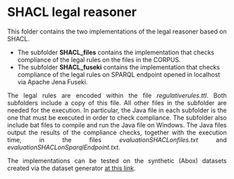 # SHACL legal reasoner

<p align="justify">
This folder contains the two implementations of the legal reasoner based on SHACL.

<ul>
  <li>The subfolder <b>SHACL_files</b> contains the implementation that checks compliance of the legal rules on the files in the CORPUS.</li>
  <li>The subfolder <b>SHACL_fuseki</b> contains the implementation that checks compliance of the legal rules on SPARQL endpoint opened in localhost via Apache Jena Fuseki.</li>
</ul>
</p>

<p align="justify">
The legal rules are encoded within the file <i>regulativerules.ttl</i>. Both subfolders include a copy of this file. All other files in the subfolder are needed for the execution. In particular, the Java file in each subfolder is the one that must be executed in order to check compliance. The subfolder also include bat files to compile and run the Java file on Windows. The Java files output the results of the compliance checks, together with the execution time, in the files <i>evaluationSHACLonfiles.txt</i> and <i>evaluationSHACLonSparqlEndpoint.txt</i>.
</p>

<p align="justify">
The implementations can be tested on the synthetic (Abox) datasets created via the dataset generator <a href="https://github.com/liviorobaldo/compliancecheckers/tree/main/DatasetGenerator">at this link</a>.
</p>
